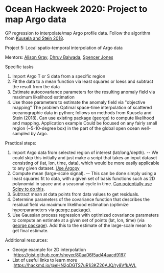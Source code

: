 # Ocean Hackweek 2020: Project to map Argo data
GP regression to interpolate/map Argo profile data. Follow the algorithm from [Kuusela and Stein 2018](https://royalsocietypublishing.org/doi/10.1098/rspa.2018.0400).

Project 5: Local spatio-temporal interpolation of Argo data

Mentors:
[Alison Gray](http://alisonrgray.com/), [Dhruv Balwada](https://github.com/dhruvbalwada/), [Spencer Jones](https://github.com/cspencerjones)

Specific tasks
1. Import Argo T or S data from a specific region
2. Fit the data to a mean function via least squares or loess and subtract the result from the data
3. Estimate autocovariance parameters for the resulting anomaly field via maximum likelihood estimation
4. Use those parameters to estimate the anomaly field via "objective mapping"
The problem
Optimal space-time interpolation of scattered oceanographic data in python; follows on methods from Kuusela and Stein (2018).  Can use existing package (george) to compute likelihood and mapping.
Application example
Could be focused on any fairly small region (~5-10-degree box) in the part of the global open ocean well-sampled by Argo. 

Practical steps:
1. Import Argo data from selected region of interest (lat/long/depth).
-- We could skip this initially and just make a script that takes an input dataset consisting of (lat, lon, time, data), which would be more easily applicable to any given dataset. [Use Argopy](https://argopy.readthedocs.io/en/latest/data_fetching.html)
2.  Compute mean (large-scale signal). 
-- This can be done simply using a least squares fit to data, with a given set of basis functions such as 2D polynomial in space and a seasonal cycle in time. [Can potentially use Scipy to do this](https://docs.scipy.org/doc/scipy/reference/generated/scipy.optimize.curve_fit.html).
3.  Subtract mean at data points from data values to get residuals.
4.  Determine parameters of the covariance function that describes the residual field via maximum likelihood estimation (optimize hyperparameters via [george package](https://george.readthedocs.io/en/latest/)).
5.  Use Gaussian process regression with optimized covariance parameters to compute an estimate at a given set of points (lat, lon, time) (via [george package](https://george.readthedocs.io/en/latest/)). Add this to the estimate of the large-scale mean to get final estimate. 

Additional resources:
- George example for 2D interpolation :https://gist.github.com/shoyer/80aa06f5ad44aacd9187 
- List of useful links to learn more :https://hackmd.io/@eHN2gDGTS7uR1j3KZ26AJQ/ry8VfkAVL

